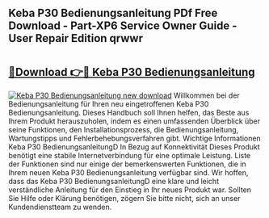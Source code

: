 ## Keba P30 Bedienungsanleitung PDf Free Download - Part-XP6 Service Owner Guide - User Repair Edition qrwwr

# <h2><a href="http://df3k1bs.blite.top/?on=Keba+P30+Bedienungsanleitung">🔗Download 👉🔴 Keba P30 Bedienungsanleitung</a></h2>

[![Keba P30 Bedienungsanleitung new download](https://i.imgur.com/lujVjoI.png)](http://df3k1bs.blite.top/?on=Keba+P30+Bedienungsanleitung)
Willkommen bei der Bedienungsanleitung für Ihren neu eingetroffenen Keba P30 Bedienungsanleitung. Dieses Handbuch soll Ihnen helfen, das Beste aus Ihrem Produkt herauszuholen, indem es einen umfassenden Überblick über seine Funktionen, den Installationsprozess, die Bedienungsanleitung, Wartungstipps und Fehlerbehebungsverfahren gibt. Wichtige Informationen Keba P30 BedienungsanleitungD In Bezug auf Konnektivität Dieses Produkt benötigt eine stabile Internetverbindung für eine optimale Leistung. Liste der Funktionen sind nur einige der bemerkenswerten Funktionen, die in Ihrem neuen Keba P30 Bedienungsanleitung verfügbar sind. Wir hoffen, dass das Keba P30 BedienungsanleitungD eine klare und leicht verständliche Anleitung für den Einstieg in Ihr neues Produkt war. Sollten Sie Hilfe oder Klärung benötigen, zögern Sie bitte nicht, sich an unser Kundendienstteam zu wenden.
